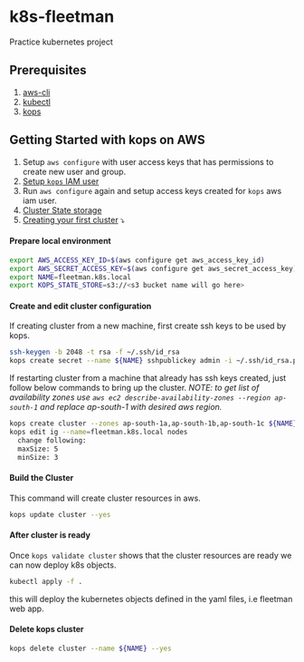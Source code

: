 # k8s-fleetman
Practice kubernetes project

## Prerequisites
1. [aws-cli](https://github.com/aws/aws-cli "aws-cli github repo")
2. [kubectl](https://kubernetes.io/docs/tasks/tools/install-kubectl/)
3. [kops](https://github.com/kubernetes/kops#installing)

## Getting Started with kops on AWS
1. Setup `aws configure` with user access keys that has permissions to create new user and group.
2. [Setup `kops` IAM user](https://github.com/kubernetes/kops/blob/master/docs/getting_started/aws.md#setup-iam-user)
3. Run `aws configure` again and setup access keys created for `kops` aws iam user.
4. [Cluster State storage](https://github.com/kubernetes/kops/blob/master/docs/getting_started/aws.md#cluster-state-storage) 
5. [Creating your first cluster](https://github.com/kubernetes/kops/blob/master/docs/getting_started/aws.md#creating-your-first-cluster) :arrow_heading_down:
#### Prepare local environment
  ```bash
  export AWS_ACCESS_KEY_ID=$(aws configure get aws_access_key_id)
  export AWS_SECRET_ACCESS_KEY=$(aws configure get aws_secret_access_key)
  export NAME=fleetman.k8s.local
  export KOPS_STATE_STORE=s3://<s3 bucket name will go here>
  ```
#### Create and edit cluster configuration
  If creating cluster from a new machine, first create ssh keys to be used by kops.
  ```bash
  ssh-keygen -b 2048 -t rsa -f ~/.ssh/id_rsa
  kops create secret --name ${NAME} sshpublickey admin -i ~/.ssh/id_rsa.pub
  ```
  If restarting cluster from a machine that already has ssh keys created, just follow below commands to bring up the cluster.
  *NOTE: to get list of availability zones use `aws ec2 describe-availability-zones --region ap-south-1` and replace ap-south-1 with desired aws region.*
  ```bash
  kops create cluster --zones ap-south-1a,ap-south-1b,ap-south-1c ${NAME}
  kops edit ig --name=fleetman.k8s.local nodes
    change following:
    maxSize: 5
    minSize: 3
  ```
#### Build the Cluster
This command will create cluster resources in aws.
```bash
kops update cluster --yes
```
#### After cluster is ready
Once `kops validate cluster` shows that the cluster resources are ready we can now deploy k8s objects.
```bash
kubectl apply -f .
```
this will deploy the kubernetes objects defined in the yaml files, i.e fleetman web app.
#### Delete kops cluster
```bash
kops delete cluster --name ${NAME} --yes
```